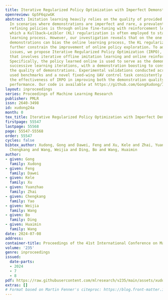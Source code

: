 ```yaml
---
title: Iterative Regularized Policy Optimization with Imperfect Demonstrations
openreview: Gp5F6qzwGK
abstract: Imitation learning heavily relies on the quality of provided demonstrations.
  In scenarios where demonstrations are imperfect and rare, a prevalent approach for
  refining policies is through online fine-tuning with reinforcement learning, in
  which a Kullback–Leibler (KL) regularization is often employed to stabilize the
  learning process. However, our investigation reveals that on the one hand, imperfect
  demonstrations can bias the online learning process, the KL regularization will
  further constrain the improvement of online policy exploration. To address the above
  issues, we propose Iterative Regularized Policy Optimization (IRPO), a framework
  that involves iterative offline imitation learning and online reinforcement exploration.
  Specifically, the policy learned online is used to serve as the demonstrator for
  successive learning iterations, with a demonstration boosting to consistently enhance
  the quality of demonstrations. Experimental validations conducted across widely
  used benchmarks and a novel fixed-wing UAV control task consistently demonstrate
  the effectiveness of IRPO in improving both the demonstration quality and the policy
  performance. Our code is available at https://github.com/GongXudong/IRPO.
layout: inproceedings
series: Proceedings of Machine Learning Research
publisher: PMLR
issn: 2640-3498
id: xudong24a
month: 0
tex_title: Iterative Regularized Policy Optimization with Imperfect Demonstrations
firstpage: 55547
lastpage: 55568
page: 55547-55568
order: 55547
cycles: false
bibtex_author: Xudong, Gong and Dawei, Feng and Xu, Kele and Zhai, Yuanzhao and Yao,
  Chengkang and Wang, Weijia and Ding, Bo and Wang, Huaimin
author:
- given: Gong
  family: Xudong
- given: Feng
  family: Dawei
- given: Kele
  family: Xu
- given: Yuanzhao
  family: Zhai
- given: Chengkang
  family: Yao
- given: Weijia
  family: Wang
- given: Bo
  family: Ding
- given: Huaimin
  family: Wang
date: 2024-07-08
address:
container-title: Proceedings of the 41st International Conference on Machine Learning
volume: '235'
genre: inproceedings
issued:
  date-parts:
  - 2024
  - 7
  - 8
pdf: https://raw.githubusercontent.com/mlresearch/v235/main/assets/xudong24a/xudong24a.pdf
extras: []
# Format based on Martin Fenner's citeproc: https://blog.front-matter.io/posts/citeproc-yaml-for-bibliographies/
---
```

